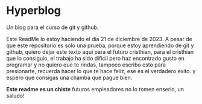 # Hyperblog
Un blog para el curso de git y github.

Este ReadMe lo estoy haciendo el dia 21 de diciembre de 2023.
A pesar de que este repositorio es solo una prueba, porque estoy aprendiendo de git y github, quiero dejar este texto aqui para el futuro cristhian, para el cristhian que lo consiguio, el trabajo ha sido dificil pero haz encontrado gusto en programar y no quiero que te rindas, tampoco escribo esto para presionarte, recuerda hacer lo que te hace feliz, ese es el verdadero exito. y espero que consigas una chamba que pague bien.

**Este readme es un chiste** futuros empleadores no lo tomen enserio, un saludo!